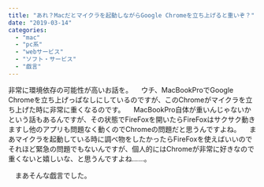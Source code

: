 ```yaml
---
title: "あれ？Macだとマイクラを起動しながらGoogle Chromeを立ち上げると重いぞ？"
date: "2019-03-14"
categories: 
  - "mac"
  - "pc系"
  - "webサービス"
  - "ソフト・サービス"
  - "戯言"
---
```


非常に環境依存の可能性が高いお話を。 　ウチ、MacBookProでGoogle Chromeを立ち上げっぱなしにしているのですが、このChromeがマイクラを立ち上げた時に非常に重くなるのです。 　MacBookPro自体が重いんじゃないかという話もあるんですが、その状態でFireFoxを開いたらFireFoxはサクサク動きますし他のアプリも問題なく動くのでChromeの問題だと思うんですよね。 　まあマイクラを起動している時に調べ物をしたかったらFireFoxを使えばいいのでそれほど緊急の問題でもないんですが、個人的にはChromeが非常に好きなので重くないと嬉しいな、と思うんですよね……。

　まあそんな戯言でした。
